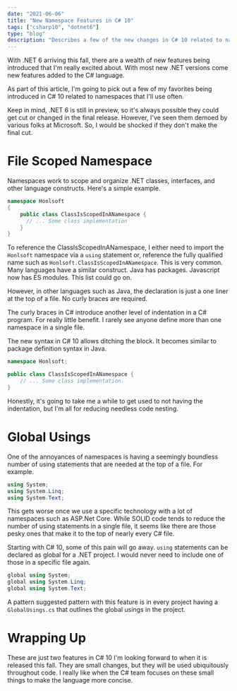 ```yaml
---
date: "2021-06-06"
title: "New Namespace Features in C# 10"
tags: ["csharp10", "dotnet6"]
type: "blog"
description: "Describes a few of the new changes in C# 10 related to namespaces."
---
```


With .NET 6 arriving this fall, there are a wealth of new features being introduced that I'm really excited about.
With most new .NET versions come new features added to the C# language.

As part of this article, I'm going to pick out a few of my favorites being introduced in C# 10 related to namespaces that I'll use often.

Keep in mind, .NET 6 is still in preview, so it's always possible they could get cut or changed in the final release.
However, I've seen them demoed by various folks at Microsoft.
So, I would be shocked if they don't make the final cut.

# File Scoped Namespace

Namespaces work to scope and organize .NET classes, interfaces, and other language constructs.
Here's a simple example.

```csharp
namespace Honlsoft
{
    public class ClassIsScopedInANamespace {
      // ... Some class implementation
    }
}
```

To reference the ClassIsScopedInANamespace, I either need to import the `Honlsoft` namespace via a `using` statement or, reference the fully qualified name such as `Honlsoft.ClassIsScopedInANamespace`.
This is very common.
Many languages have a similar construct.
Java has packages.
Javascript now has ES modules.
This list could go on.

However, in other languages such as Java, the declaration is just a one liner at the top of a file.
No curly braces are required.

The curly braces in C# introduce another level of indentation in a C# program.
For really little benefit.
I rarely see anyone define more than one namespace in a single file.

The new syntax in C# 10 allows ditching the block.
It becomes similar to package definition syntax in Java.

```csharp
namespace Honlsoft;

public class ClassIsScopedInANamespace {
    // ... Some class implementation.
}
```

Honestly, it's going to take me a while to get used to not having the indentation, but I'm all for reducing needless code nesting.

# Global Usings

One of the annoyances of namespaces is having a seemingly boundless number of using statements that are needed at the top of a file.
For example.

```csharp
using System;
using System.Linq;
using System.Text;
```

This gets worse once we use a specific technology with a lot of namespaces such as ASP.Net Core. 
While SOLID code tends to reduce the number of using statements in a single file, it seems like there are those pesky ones that make it to the top of nearly every C# file.

Starting with C# 10, some of this pain will go away.
`using` statements can be declared as global for a .NET project.
I would never need to include one of those in a specific file again.

```csharp
global using System;
global using System.Linq;
global using System.Text;
```

A pattern suggested pattern with this feature is in every project having a `GlobalUsings.cs` that outlines the global usings in the project.

# Wrapping Up

These are just two features in C# 10 I'm looking forward to when it is released this fall.
They are small changes, but they will be used ubiquitously throughout code.
I really like when the C# team focuses on these small things to make the language more concise.
